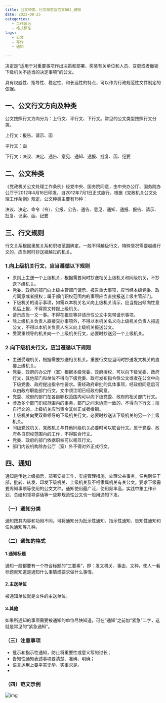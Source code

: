 ```yaml
---
title: 公文种类、行文规范及范文003_通知
date: 2022-08-25 
categories:
   - 工作政治
   - 格式标准
tags: 
   - 公文
   - 写作
   - 通知

---
```


决定是“适用于对重要事项作出决策和部署、奖惩有关单位和人员、变更或者撤销下级机关不适当的决定事项”的公文。
<!-- more -->
具有权威性、指导性、稳定性、和长远性的特点，可以作为行政规范性文件制定的依据。

## 一、公文行文方向及种类

公文按照行文方向分为：上行文、平行文、下行文。常见的公文类型按照行文分类。

上行文：报告、请示、函

平行文：函

下行文：决议、决定、通告、意见、通知、通报、批复、函、纪要

## 二、公文种类

《党政机关公文处理工作条例》经党中央、国务院同意，由中央办公厅、国务院办公厅于2012年4月16日印发，自2012年7月1日正式施行。根据《党政机关公文处理工作条例》规定，公文种类主要有15种：

决议、决定、命令（令）、公报、公告、通告、意见、通知、通报、报告、请示、批复、议案、函、纪要

## 三、行文规则

行文关系根据隶属关系和职权范围确定。一般不得越级行文，特殊情况需要越级行文的，应当同时抄送被越过的机关。

### 1.向上级机关行文，应当遵循以下规则

- 原则上主送一个上级机关，根据需要同时抄送相关上级机关和同级机关，不抄送下级机关。
- 党委、政府的部门向上级主管部门请示、报告重大事项，应当经本级党委、政府同意或者授权；属于部门职权范围内的事项应当直接报送上级主管部门。
- 下级机关的请示事项，如需以本机关名义向上级机关请示，应当提出倾向性意见后上报，不得原文转报上级机关。
- 请示应当一文一事。不得在报告等非请示性公文中夹带请示事项。
- 除上级机关负责人直接交办事项外，不得以本机关名义向上级机关负责人报送公文，不得以本机关负责人名义向上级机关报送公文。
- 受双重领导的机关向一个上级机关行文，必要时抄送另一个上级机关。

### 2.向下级机关行文，应当遵循以下规则

- 主送受理机关，根据需要抄送相关机关。重要行文应当同时抄送发文机关的直接上级机关。
- 党委、政府的办公厅（室）根据本级党委、政府授权，可以向下级党委、政府行文，其他部门和单位不得向下级党委、政府发布指令性公文或者在公文中向下级党委、政府提出指令性要求。需经政府审批的具体事项，经政府同意后可以由政府职能部门行文，文中须注明已经政府同意。
- 党委、政府的部门在各自职权范围内可以向下级党委、政府的相关部门行文。
- 涉及多个部门职权范围内的事务，部门之间未协商一致的，不得向下行文；擅自行文的，上级机关应当责令其纠正或者撤销。
- 上级机关向受双重领导的下级机关行文，必要时抄送该下级机关的另一个上级机关。
- 同级党政机关、党政机关与其他同级机关必要时可以联合行文。属于党委、政府各自职权范围内的工作，不得联合行文。
- 党委、政府的部门依据职权可以相互行文。
- 部门内设机构除办公厅（室）外不得对外正式行文。

## 四、通知

通知是传达上级指示，部署安排工作，实施管理措施，处理公共事务，任免聘任干部，批转、转发、印发下级机关、上级机关及不相隶属机关有关公文，要求下级需要周知事项等使用的公文文种。通知使用最广泛，使用频率高，实践中象工作计划、总结和领导讲话等一些非规范性公文也一般用通知下发。

### （一）通知分类

通知按其内容和功用不同，可将通知分为批示性通知、指示性通知、告知性通知和任免通知等几种。

### （二）通知的格式

#### 1.通知标题

通知一般都要有一个符合标题的“三要素”，即：发文机关、事由、文种，使人一看标题就知道是通知什么事情或要求做什么事情。

#### 2.主送单位

被通知单位就是文件的主送单位。

#### 3.其他

如果所通知的事项需要被通知的单位尽快知道，可在“通知”之前加“紧急”二字，这就是常见的“紧急通知”。

### （三）注意事项

- 批示和指示性通知，防止将重要性或意义写的过长；
- 告知性通知表述事项要清楚、准确、明确；
- 语言运用上要平实无华，实事求是。
-

### （四）范文示例

![img](https://preview.cloud.189.cn/image/imageAction?param=134C67168945AF9237886FACB8562D4C6FE8C03BDD64B417A17C176741488F3F03749AD2456683872DB699D1B14B7C99ADB59F0389FB441C7941634B0F5593A749ADD385EE3A04A4170FF90C0AAEFC57D0DD286EBA144CA321FD0554F9F692D8999D29B90E3F8A28DD1C09F6A4577532)
